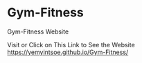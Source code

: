 # Gym-Fitness
Gym-Fitness Website

Visit or Click on This Link to See the Website 
https://yemyintsoe.github.io/Gym-Fitness/
